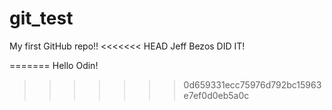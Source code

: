 # git_test
My first GitHub repo!!
<<<<<<< HEAD
Jeff Bezos DID IT!

=======
Hello Odin!
>>>>>>> 0d659331ecc75976d792bc15963e7ef0d0eb5a0c
